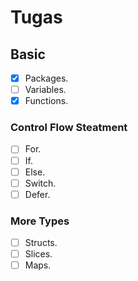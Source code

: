 # Tugas

## Basic

- [X] Packages.
- [ ] Variables.
- [X] Functions.

### Control Flow Steatment

- [ ] For.
- [ ] If.
- [ ] Else.
- [ ] Switch.
- [ ] Defer.

### More Types

- [ ] Structs.
- [ ] Slices.
- [ ] Maps.